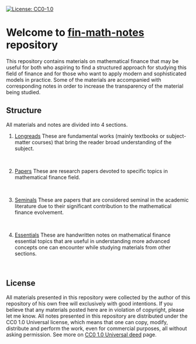 [![License: CC0-1.0](https://img.shields.io/badge/License-CC0_1.0-lightgrey.svg)](http://creativecommons.org/publicdomain/zero/1.0/)

# Welcome to <ins>fin-math-notes</ins> repository
This repository contains materials on mathematical finance that may be useful for both who aspiring to find a structured approach for studying this field of finance and for those who want to apply modern and sophisticated models in practice. Some of the materials are accompanied with corresponding notes in order to increase the transparency of the material being studied.

## Structure
All materials and notes are divided into 4 sections. 
1. [Longreads](https://github.com/kinest22/fin-math-notes/tree/main/longreads)
These are fundamental works (mainly textbooks or subject-matter courses) that bring the reader broad understanding of the subject.
<br>

2. [Papers](https://github.com/kinest22/fin-math-notes/tree/main/papers)
These are research papers devoted to specific topics in mathematical finance field.
<br>

3. [Seminals]()
These are papers that are considered seminal in the academic literature due to their significant contribution to the mathematical finance evolvement.
<br>

4. [Essentials]()
These are handwritten notes on mathematical finance essential topics that are useful in understanding more advanced concepts one can encounter while studying materials from other sections.
<br>

## License
All materials presented in this repository were collected by the author of this repository of his own free will exclusively with good intentions. If you believe that any materials posted here are in violation of copyright, please let me know.
All notes presented in this repository are distributed under the CC0 1.0 Universal license, which means that one can copy, modify, distribute and perform the work, even for commercial purposes, all without asking permission. See more on [CC0 1.0 Universal deed](https://creativecommons.org/publicdomain/zero/1.0/?ref=chooser-v1) page.

